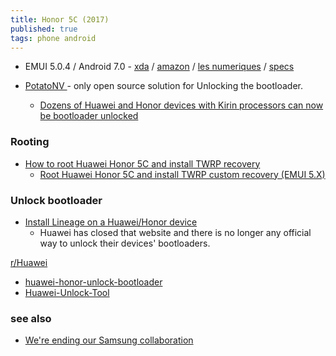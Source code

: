 ```yaml
---
title: Honor 5C (2017)
published: true
tags: phone android
---
```

- EMUI 5.0.4 / Android 7.0 - [xda](https://xdaforums.com/c/honor-5c.5548/) / [amazon](https://www.amazon.fr/gp/product/B01GTOMDIC/ref=ppx_yo_dt_b_search_asin_title?ie=UTF8&psc=1) / [les numeriques](https://www.lesnumeriques.com/telephone-portable/honor-5c-p32605/test.html) / [specs](https://www.devicespecifications.com/en/model/f1483bab)

- [PotatoNV ](https://github.com/mashed-potatoes/PotatoNV?tab=readme-ov-file#alternatives) - only open source solution for Unlocking the bootloader.
	- [Dozens of Huawei and Honor devices with Kirin processors can now be bootloader unlocked](https://www.xda-developers.com/huawei-honor-bootloader-unlock-potatonv/)

### Rooting

- [How to root Huawei Honor 5C and install TWRP recovery](https://skyneel.com/install-twrp-recovery-and-root-huawei-honor-5c)
	- [Root Huawei Honor 5C and install TWRP custom recovery (EMUI 5.X)](https://xdaforums.com/t/guide-root-huawei-honor-5c-and-install-twrp-custom-recovery-emui-5-x.3712547/)
    
### Unlock bootloader
- [Install Lineage on a Huawei/Honor device ](https://www.reddit.com/r/LineageOS/comments/a54e4w/install_lineage_on_a_huaweihonor_device/)
	- Huawei has closed that website and there is no longer any official way to unlock their devices' bootloaders. 

[r/Huawei](https://www.reddit.com/r/Huawei/comments/usau9n/2_programs_to_unlock_huawei_and_honor_devices/)
- [huawei-honor-unlock-bootloader](https://github.com/programminghoch10/huawei-honor-bootloader-bruteforce) 
- [Huawei-Unlock-Tool](https://github.com/werasik2aa/Huawei-Unlock-Tool/)


### see also
- [	We're ending our Samsung collaboration](https://news.ycombinator.com/item?id=40456107)
